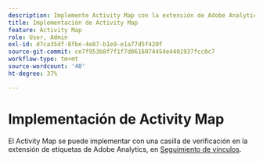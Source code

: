 ```yaml
---
description: Implemente Activity Map con la extensión de Adobe Analytics.
title: Implementación de Activity Map
feature: Activity Map
role: User, Admin
exl-id: d7ca35df-8fbe-4e87-b1e9-e1a77d5f420f
source-git-commit: ce7f953b8f7f1f7d0616074454e4401937fcc0c7
workflow-type: tm+mt
source-wordcount: '40'
ht-degree: 37%

---
```


# Implementación de Activity Map

El Activity Map se puede implementar con una casilla de verificación en la extensión de etiquetas de Adobe Analytics, en [Seguimiento de vínculos](https://experienceleague.adobe.com/docs/experience-platform/tags/extensions/adobe/analytics/overview.html?lang=es).
